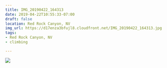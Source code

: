 ```yaml
---
title: IMG_20190422_164313
date: 2019-04-22T10:55:33-07:00
draft: false
location: Red Rock Canyon, NV
img_url: https://d17enza3bfujl8.cloudfront.net/IMG_20190422_164313.jpg
tags:
- Red Rock Canyon, NV
- climbing

---
```


![](https://d17enza3bfujl8.cloudfront.net/IMG_20190422_164313.jpg)

